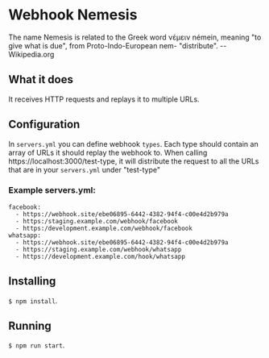 # Webhook Nemesis
The name Nemesis is related to the Greek word νέμειν némein, meaning "to give what is due", from Proto-Indo-European nem- "distribute". -- Wikipedia.org


## What it does
It receives HTTP requests and replays it to multiple URLs.


## Configuration
In `servers.yml` you can define webhook `types`. Each type should contain an array of URLs it should replay the webhook to.
When calling https://localhost:3000/test-type, it will distribute the request to all the URLs that are in your `servers.yml` under "test-type"


### Example servers.yml:
```
facebook:
  - https://webhook.site/ebe06895-6442-4382-94f4-c00e4d2b979a
  - https:/staging.example.com/webhook/facebook
  - https:/development.example.com/webhook/facebook
whatsapp:
  - https://webhook.site/ebe06895-6442-4382-94f4-c00e4d2b979a
  - https://staging.example.com/webhook/whatsapp
  - https://development.example.com/hook/whatsapp
```

## Installing
`$ npm install`.


## Running
`$ npm run start`.
